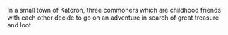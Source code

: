 In a small town of Katoron, three commoners which are childhood friends with each other decide to go on an adventure in search of great treasure and loot.